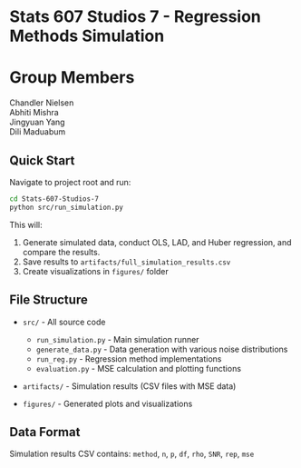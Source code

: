 # Stats 607 Studios 7 - Regression Methods Simulation

# Group Members

Chandler Nielsen <br>
Abhiti Mishra <br>
Jingyuan Yang <br>
Dili Maduabum <br>

## Quick Start

Navigate to project root and run:
```bash
cd Stats-607-Studios-7
python src/run_simulation.py
```

This will:
1. Generate simulated data, conduct OLS, LAD, and Huber regression, and compare the results.
2. Save results to `artifacts/full_simulation_results.csv`
3. Create visualizations in `figures/` folder

## File Structure

- `src/` - All source code
  - `run_simulation.py` - Main simulation runner
  - `generate_data.py` - Data generation with various noise distributions
  - `run_reg.py` - Regression method implementations
  - `evaluation.py` - MSE calculation and plotting functions

- `artifacts/` - Simulation results (CSV files with MSE data)
- `figures/` - Generated plots and visualizations

## Data Format

Simulation results CSV contains: `method`, `n`, `p`, `df`, `rho`, `SNR`, `rep`, `mse`
